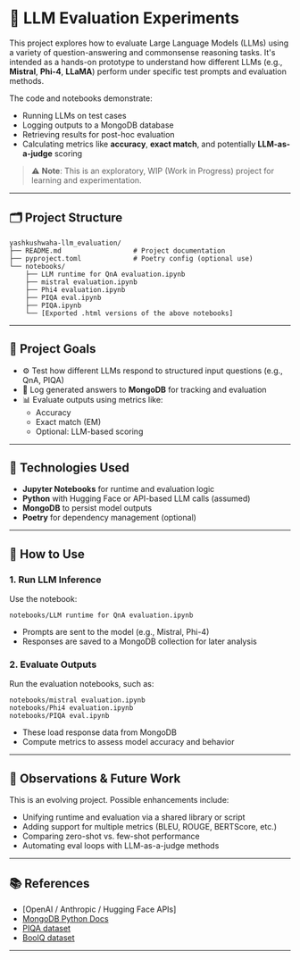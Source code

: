 # 🧪 LLM Evaluation Experiments

This project explores how to evaluate Large Language Models (LLMs) using a variety of question-answering and commonsense reasoning tasks. It's intended as a hands-on prototype to understand how different LLMs (e.g., **Mistral**, **Phi-4**, **LLaMA**) perform under specific test prompts and evaluation methods.

The code and notebooks demonstrate:
- Running LLMs on test cases
- Logging outputs to a MongoDB database
- Retrieving results for post-hoc evaluation
- Calculating metrics like **accuracy**, **exact match**, and potentially **LLM-as-a-judge** scoring

> ⚠️ **Note**: This is an exploratory, WIP (Work in Progress) project for learning and experimentation.

---

## 🗂️ Project Structure

```
yashkushwaha-llm_evaluation/
├── README.md                  # Project documentation
├── pyproject.toml             # Poetry config (optional use)
└── notebooks/
    ├── LLM runtime for QnA evaluation.ipynb
    ├── mistral evaluation.ipynb
    ├── Phi4 evaluation.ipynb
    ├── PIQA eval.ipynb
    ├── PIQA.ipynb
    └── [Exported .html versions of the above notebooks]
```

---

## 📌 Project Goals

- ⚙️ Test how different LLMs respond to structured input questions (e.g., QnA, PIQA)
- 🧾 Log generated answers to **MongoDB** for tracking and evaluation
- 📊 Evaluate outputs using metrics like:
  - Accuracy
  - Exact match (EM)
  - Optional: LLM-based scoring

---

## 🔧 Technologies Used

- **Jupyter Notebooks** for runtime and evaluation logic
- **Python** with Hugging Face or API-based LLM calls (assumed)
- **MongoDB** to persist model outputs
- **Poetry** for dependency management (optional)

---

## 🚀 How to Use

### 1. Run LLM Inference

Use the notebook:

```
notebooks/LLM runtime for QnA evaluation.ipynb
```

- Prompts are sent to the model (e.g., Mistral, Phi-4)
- Responses are saved to a MongoDB collection for later analysis

### 2. Evaluate Outputs

Run the evaluation notebooks, such as:

```
notebooks/mistral evaluation.ipynb
notebooks/Phi4 evaluation.ipynb
notebooks/PIQA eval.ipynb
```

- These load response data from MongoDB
- Compute metrics to assess model accuracy and behavior

---

## 🧠 Observations & Future Work

This is an evolving project. Possible enhancements include:

- Unifying runtime and evaluation via a shared library or script
- Adding support for multiple metrics (BLEU, ROUGE, BERTScore, etc.)
- Comparing zero-shot vs. few-shot performance
- Automating eval loops with LLM-as-a-judge methods

---

## 📚 References

- [OpenAI / Anthropic / Hugging Face APIs]
- [MongoDB Python Docs](https://pymongo.readthedocs.io/)
- [PIQA dataset](https://paperswithcode.com/dataset/piqa)
- [BoolQ dataset](https://paperswithcode.com/dataset/boolq)

---
